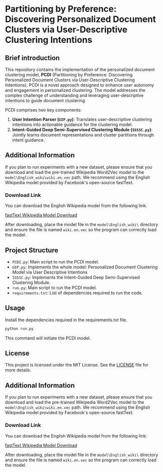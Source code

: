 
# Partitioning by Preference: Discovering Personalized Document Clusters via User-Descriptive Clustering Intentions

## Brief introduction

This repository contains the implementation of the personalized document clustering model, **PCDI** (Partitioning by Preference: Discovering Personalized Document Clusters via User-Descriptive Clustering Intentions). PCDI is a novel approach designed to enhance user autonomy and engagement in personalized clustering. The model addresses the complex challenge of understanding and leveraging user-descriptive intentions to guide document clustering.

PCDI comprises two key components:
1. **User Intention Parser (`UIP.py`)**: Translates user-descriptive clustering intentions into actionable guidance for the clustering model.
2. **Intent-Guided Deep Semi-Supervised Clustering Module (`IGSSC.py`)**: Jointly learns document representations and cluster partitions through intent guidance.

## Additional Information

If you plan to run experiments with a new dataset, please ensure that you download and load the pre-trained Wikipedia Word2Vec model to the `model\English_wiki\wiki.en.vec` path. We recommend using the English Wikipedia model provided by Facebook's open-source fastText.

### Download Link

You can download the English Wikipedia model from the following link:

[fastText Wikipedia Model Download](https://fasttext.cc/docs/en/pretrained-vectors.html#wikipedia-models)

After downloading, place the model file in the `model\English_wiki\` directory and ensure the file is named `wiki.en.vec` so the program can correctly load the model.
## Project Structure

- `PCDI.py`: Main script to run the PCDI model.
- `UIP.py`: Implements the whole model: Personalized Document Clustering Model via User Descriptive Intentions
- `IGSSC.py`: Implements the Intent-Guided Deep Semi-Supervised Clustering Module.
- `run.py`: Main script to run the PCDI model.
- `requirements.txt`: List of dependencies required to run the code.

## Usage
Install the dependencies required in the requirements.txt file.

```bash
python run.py
```
This command will initiate the PCDI model.

## License

This project is licensed under the MIT License. See the [LICENSE](LICENSE) file for more details.

## Additional Information

If you plan to run experiments with a new dataset, please ensure that you download and load the pre-trained Wikipedia Word2Vec model to the `model\English_wiki\wiki.en.vec` path. We recommend using the English Wikipedia model provided by Facebook's open-source fastText.

### Download Link

You can download the English Wikipedia model from the following link:

[fastText Wikipedia Model Download](https://fasttext.cc/docs/en/pretrained-vectors.html#wikipedia-models)

After downloading, place the model file in the `model\English_wiki\` directory and ensure the file is named `wiki.en.vec` so the program can correctly load the model.